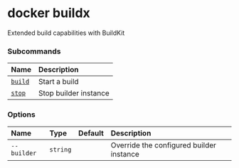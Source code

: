 # docker buildx

<!---MARKER_GEN_START-->
Extended build capabilities with BuildKit

### Subcommands

| Name                       | Description           |
|:---------------------------|:----------------------|
| [`build`](buildx_build.md) | Start a build         |
| [`stop`](buildx_stop.md)   | Stop builder instance |


### Options

| Name        | Type     | Default | Description                              |
|:------------|:---------|:--------|:-----------------------------------------|
| `--builder` | `string` |         | Override the configured builder instance |


<!---MARKER_GEN_END-->

